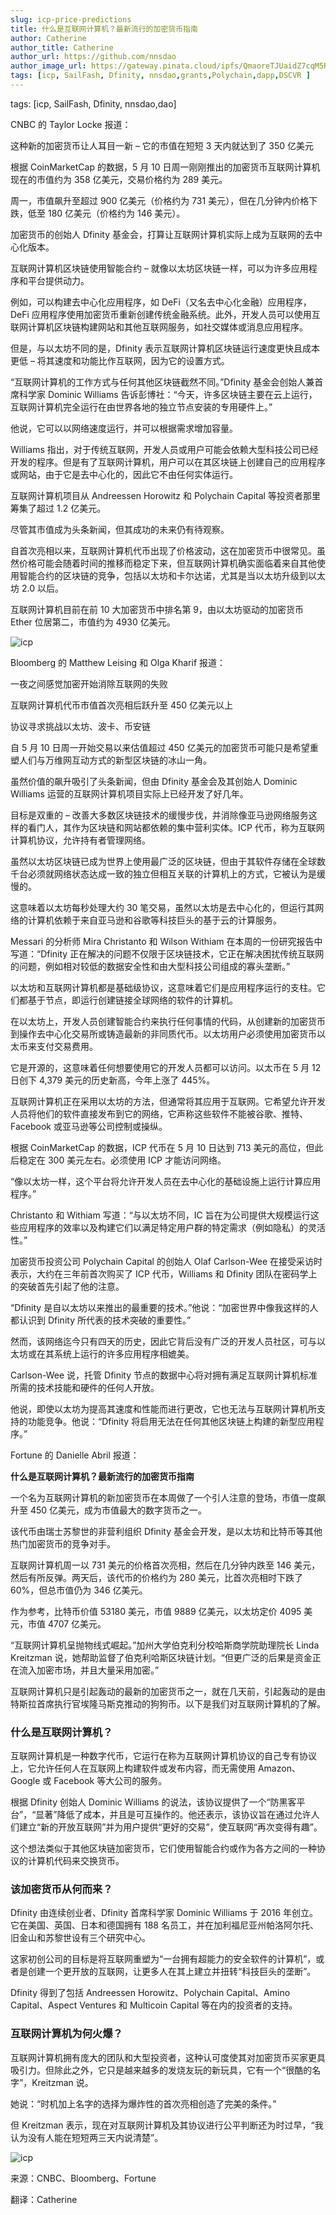 ```yaml
---
slug: icp-price-predictions
title: 什么是互联网计算机？最新流行的加密货币指南
author: Catherine
author_title: Catherine
author_url: https://github.com/nnsdao
author_image_url: https://gateway.pinata.cloud/ipfs/QmaoreTJUaidZ7cqM5RKHPnGciN3F3QUWKfH1W3shuAu4x
tags: [icp, SailFash, Dfinity, nnsdao,grants,Polychain,dapp,DSCVR ]
---
```

tags: [icp, SailFash, Dfinity, nnsdao,dao]


CNBC 的 Taylor Locke 报道：

这种新的加密货币让人耳目一新 – 它的市值在短短 3 天内就达到了 350 亿美元

根据 CoinMarketCap 的数据，5 月 10 日周一刚刚推出的加密货币互联网计算机现在的市值约为 358 亿美元，交易价格约为 289 美元。

周一，市值飙升至超过 900 亿美元（价格约为 731 美元），但在几分钟内价格下跌，低至 180 亿美元（价格约为 146 美元）。

加密货币的创始人 Dfinity 基金会，打算让互联网计算机实际上成为互联网的去中心化版本。

互联网计算机区块链使用智能合约 – 就像以太坊区块链一样，可以为许多应用程序和平台提供动力。

例如，可以构建去中心化应用程序，如 DeFi（又名去中心化金融）应用程序，DeFi 应用程序使用加密货币重新创建传统金融系统。此外，开发人员可以使用互联网计算机区块链构建网站和其他互联网服务，如社交媒体或消息应用程序。

但是，与以太坊不同的是，Dfinity 表示互联网计算机区块链运行速度更快且成本更低 – 将其速度和功能比作互联网，因为它的设置方式。

“互联网计算机的工作方式与任何其他区块链截然不同。”Dfinity 基金会创始人兼首席科学家 Dominic Williams 告诉彭博社：“今天，许多区块链主要在云上运行，互联网计算机完全运行在由世界各地的独立节点安装的专用硬件上。”

他说，它可以以网络速度运行，并可以根据需求增加容量。

Williams 指出，对于传统互联网，开发人员或用户可能会依赖大型科技公司已经开发的程序。但是有了互联网计算机，用户可以在其区块链上创建自己的应用程序或网站，由于它是去中心化的，因此它不由任何实体运行。

互联网计算机项目从 Andreessen Horowitz 和 Polychain Capital 等投资者那里筹集了超过 1.2 亿美元。

尽管其市值成为头条新闻，但其成功的未来仍有待观察。

自首次亮相以来，互联网计算机代币出现了价格波动，这在加密货币中很常见。虽然价格可能会随着时间的推移而稳定下来，但互联网计算机确实面临着来自其他使用智能合约的区块链的竞争，包括以太坊和卡尔达诺，尤其是当以太坊升级到以太坊 2.0 以后。

互联网计算机目前在前 10 大加密货币中排名第 9，由以太坊驱动的加密货币 Ether 位居第二，市值约为 4930 亿美元。

![icp](https://www.dailybtc.cn/wp-content/uploads/2021/06/frc-fa7d97324d06ed6316803c07baf8be23.jpeg)

Bloomberg 的 Matthew Leising 和 Olga Kharif 报道：

一夜之间感觉加密开始消除互联网的失败

互联网计算机代币市值首次亮相后跃升至 450 亿美元以上

协议寻求挑战以太坊、波卡、币安链

自 5 月 10 日周一开始交易以来估值超过 450 亿美元的加密货币可能只是希望重塑人们与万维网互动方式的新型区块链的冰山一角。

虽然价值的飙升吸引了头条新闻，但由 Dfinity 基金会及其创始人 Dominic Williams 运营的互联网计算机项目实际上已经开发了好几年。

目标是双重的 – 改善大多数区块链技术的缓慢步伐，并消除像亚马逊网络服务这样的看门人，其作为区块链和网站都依赖的集中营利实体。ICP 代币，称为互联网计算机协议，允许持有者管理网络。

虽然以太坊区块链已成为世界上使用最广泛的区块链，但由于其软件存储在全球数千台必须就网络状态达成一致的独立但相互关联的计算机上的方式，它被认为是缓慢的。

这意味着以太坊每秒处理大约 30 笔交易，虽然以太坊是去中心化的，但运行其网络的计算机依赖于来自亚马逊和谷歌等科技巨头的基于云的计算服务。

Messari 的分析师 Mira Christanto 和 Wilson Withiam 在本周的一份研究报告中写道：“Dfinity 正在解决的问题不仅限于区块链技术，它正在解决困扰传统互联网的问题，例如相对较低的数据安全性和由大型科技公司组成的寡头垄断。”

以太坊和互联网计算机都是基础级协议，这意味着它们是应用程序运行的支柱。它们都基于节点，即运行创建链接全球网络的软件的计算机。

在以太坊上，开发人员创建智能合约来执行任何事情的代码，从创建新的加密货币到操作去中心化交易所或铸造最新的非同质代币。以太坊用户必须使用加密货币以太币来支付交易费用。

它是开源的，这意味着任何想要使用它的开发人员都可以访问。以太币在 5 月 12 日创下 4,379 美元的历史新高，今年上涨了 445%。

互联网计算机正在采用以太坊的方法，但通常将其应用于互联网。它希望允许开发人员将他们的软件直接发布到它的网络，它声称这些软件不能被谷歌、推特、Facebook 或亚马逊等公司控制或操纵。

根据 CoinMarketCap 的数据，ICP 代币在 5 月 10 日达到 713 美元的高位，但此后稳定在 300 美元左右。必须使用 ICP 才能访问网络。

“像以太坊一样，这个平台将允许开发人员在去中心化的基础设施上运行计算应用程序。”

Christanto 和 Withiam 写道：“与以太坊不同，IC 旨在为公司提供大规模运行这些应用程序的效率以及构建它们以满足特定用户群的特定需求（例如隐私）的灵活性。”

加密货币投资公司 Polychain Capital 的创始人 Olaf Carlson-Wee 在接受采访时表示，大约在三年前首次购买了 ICP 代币，Williams 和 Dfinity 团队在密码学上的突破首先引起了他的注意。

“Dfinity 是自以太坊以来推出的最重要的技术。”他说：“加密世界中像我这样的人都认识到 Dfinity 所代表的技术突破的重要性。”

然而，该网络迄今只有四天的历史，因此它背后没有广泛的开发人员社区，可与以太坊或在其系统上运行的许多应用程序相媲美。

Carlson-Wee 说，托管 Dfinity 节点的数据中心将对拥有满足互联网计算机标准所需的技术技能和硬件的任何人开放。

他说，即使以太坊为提高其速度和性能而进行更改，它也无法与互联网计算机所支持的功能竞争。他说：“Dfinity 将启用无法在任何其他区块链上构建的新型应用程序。”

Fortune 的 Danielle Abril 报道：

**什么是互联网计算机？最新流行的加密货币指南**

一个名为互联网计算机的新加密货币在本周做了一个引人注意的登场，市值一度飙升至 450 亿美元，成为市值最大的数字货币之一。
 
该代币由瑞士苏黎世的非营利组织 Dfinity 基金会开发，是以太坊和比特币等其他热门加密货币的竞争对手。

互联网计算机周一以 731 美元的价格首次亮相，然后在几分钟内跌至 146 美元，然后有所反弹。两天后，该代币的价格约为 280 美元，比首次亮相时下跌了 60%，但总市值仍为 346 亿美元。 

作为参考，比特币价值 53180 美元，市值 9889 亿美元，以太坊定价 4095 美元，市值 4707 亿美元。

“互联网计算机呈抛物线式崛起。”加州大学伯克利分校哈斯商学院助理院长 Linda Kreitzman 说，她帮助监督了伯克利哈斯区块链计划。“但更广泛的后果是资金正在流入加密市场，并且大量采用加密。”

互联网计算机只是引起轰动的最新的加密货币之一，就在几天前，引起轰动的是由特斯拉首席执行官埃隆马斯克推动的狗狗币。以下是我们对互联网计算机的了解。

### 什么是互联网计算机？

互联网计算机是一种数字代币，它运行在称为互联网计算机协议的自己专有协议上，它允许任何人在互联网上构建软件或发布内容，而无需使用 Amazon、Google 或 Facebook 等大公司的服务。

根据 Dfinity 创始人 Dominic Williams 的说法，该协议提供了一个“防黑客平台”，“显著”降低了成本，并且是可互操作的。他还表示，该协议旨在通过允许人们建立“新的开放互联网”并为用户提供“更好的交易”，使互联网“再次变得有趣”。
 
这个想法类似于其他区块链加密货币，它们使用智能合约或作为各方之间的一种协议的计算机代码来交换货币。  
  
### 该加密货币从何而来？

Dfinity 由连续创业者、Dfinity 首席科学家 Dominic Williams 于 2016 年创立。它在美国、英国、日本和德国拥有 188 名员工，并在加利福尼亚州帕洛阿尔托、旧金山和苏黎世设有三个研究中心。

这家初创公司的目标是将互联网重塑为“一台拥有超能力的安全软件的计算机”，或者是创建一个更开放的互联网，让更多人在其上建立并扭转“科技巨头的垄断”。

Dfinity 得到了包括 Andreessen Horowitz、Polychain Capital、Amino Capital、Aspect Ventures 和 Multicoin Capital 等在内的投资者的支持。 

### 互联网计算机为何火爆？

互联网计算机拥有庞大的团队和大型投资者，这种认可度使其对加密货币买家更具吸引力。但除此之外，它只是越来越多的发烧友玩的新玩具，它有一个“很酷的名字”，Kreitzman 说。

她说：“时机加上名字的选择为爆炸性的首次亮相创造了完美的条件。”

但 Kreitzman 表示，现在对互联网计算机及其协议进行公平判断还为时过早，“我认为没有人能在短短两三天内说清楚”。

![icp](https://www.dailybtc.cn/wp-content/uploads/2021/06/frc-24368d1b031b3749826d842a4e017d4a.jpeg)

来源：CNBC、Bloomberg、Fortune

翻译：Catherine